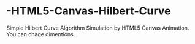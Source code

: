 # -HTML5-Canvas-Hilbert-Curve
Simple Hilbert Curve Algorithm Simulation by HTML5 Canvas Animation. You can chage dimentions.

